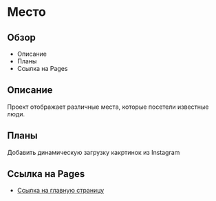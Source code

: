 # Место

## Обзор

* Описание
* Планы
* Ссылка на Pages

## Описание

Проект отображает различные места, которые посетели известные люди. 

## Планы

Добавить динамическую загрузку какртинок из Instagram

## Ссылка на Pages

* [Ссылка на главную страницу](https://pavelanoshkin.github.io/mesto/index.html)